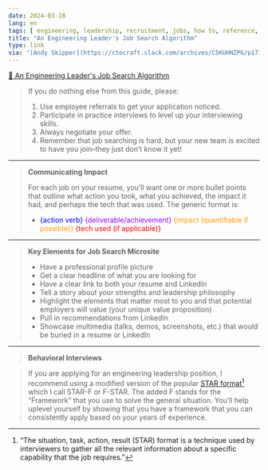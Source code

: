 ```yaml
---
date: 2024-03-18
lang: en
tags: [ engineering, leadership, recruitment, jobs, how to, reference, explanation ]
title: "An Engineering Leader's Job Search Algorithm"
type: link
via: "[Andy Skipper](https://ctocraft.slack.com/archives/C5KUHNZPG/p1710693054415069)"
---
```


[💼 An Engineering Leader's Job Search Algorithm](https://docs.google.com/document/u/1/d/19fr_36WOzKlq_zyGP2RdxMEsdNQMZdUqn1Vahncr2pY/mobilebasic)

> If you do nothing else from this guide, please:
>
> 1. Use employee referrals to get your application noticed.
> 2. Participate in practice interviews to level up your interviewing skills.
> 3. Always negotiate your offer.
> 4. Remember that job searching is hard, but your new team is excited to have you join–they just don’t know it yet!

---

> **Communicating Impact**
>
> For each job on your resume, you’ll want one or more bullet points that outline what action you took, what you achieved, the impact it had, and perhaps the tech that was used. The generic format is:
>
> * <span style="color:#00f">{action verb}</span> <span style="color:#90f">{deliverable/achievement}</span> <span style="color:#f90">{impact (quantifiable if possible}}</span> <span style="color:#f00">{tech used (if applicable)}</span>

---

> **Key Elements for Job Search Microsite**
>
> * Have a professional profile picture
> * Get a clear headline of what you are looking for
> * Have a clear link to both your resume and LinkedIn
> * Tell a story about your strengths and leadership philosophy
> * Highlight the elements that matter most to you and that potential employers will value (your unique value proposition)
> * Pull in recommendations from LinkedIn
> * Showcase multimedia (talks, demos, screenshots, etc.) that would be buried in a resume or LinkedIn

---

> **Behavioral Interviews**

> If you are applying for an engineering leadership position, I recommend using a modified version of the popular [STAR format](https://en.wikipedia.org/wiki/Situation,_task,_action,_result)[^1] which I call STAR-F or F-STAR. The added F stands for the “Framework” that you use to solve the general situation. You’ll help uplevel yourself by showing that you have a framework that you can consistently apply based on your years of experience.

[^1]: “The situation, task, action, result (STAR) format is a technique used by interviewers to gather all the relevant information about a specific capability that the job requires.”

